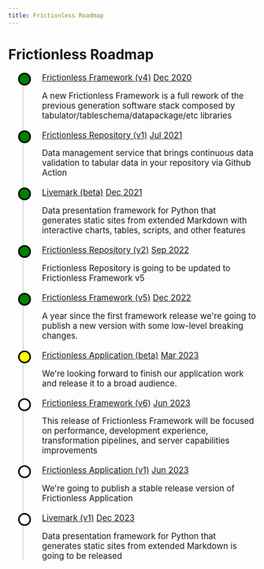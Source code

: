 ```yaml
---
title: Frictionless Roadmap
---
```


# Frictionless Roadmap

<ul class="timeline">
<li class="done">
  <a target="_blank" href="https://framework.frictionlessdata.io/">Frictionless Framework (v4)</a>
  <a href="#" class="float-right">Dec 2020</a>
  <p>A new Frictionless Framework is a full rework of the previous generation software stack composed by tabulator/tableschema/datapackage/etc libraries</p>
</li>

<li class="done">
  <a target="_blank" href="https://repository.frictionlessdata.io/">Frictionless Repository (v1)</a>
  <a href="#" class="float-right">Jul 2021</a>
  <p>Data management service that brings continuous data validation to tabular data in your repository via Github Action</p>
</li>

<li class="done">
  <a target="_blank" href="https://framework.frictionlessdata.io/">Livemark (beta)</a>
  <a href="#" class="float-right">Dec 2021</a>
  <p>Data presentation framework for Python that generates static sites from extended Markdown with interactive charts, tables, scripts, and other features</p>
</li>

<li class="done">
  <a target="_blank" href="https://repository.frictionlessdata.io/">Frictionless Repository (v2)</a>
  <a href="#" class="float-right">Sep 2022</a>
  <p>Frictionless Repository is going to be updated to Frictionless Framework v5</p>
</li>

<li class="done">
  <a target="_blank" href="https://framework.frictionlessdata.io/">Frictionless Framework (v5)</a>
  <a href="#" class="float-right">Dec 2022</a>
  <p>A year since the first framework release we're going to publish a new version with some low-level breaking changes.</p>
</li>

<li class="current">
  <a target="_blank" href="">Frictionless Application (beta)</a>
  <a href="#" class="float-right">Mar 2023</a>
  <p>We're looking forward to finish our application work and release it to a broad audience.</p>
</li>

<li>
  <a target="_blank" href="https://framework.frictionlessdata.io/">Frictionless Framework (v6)</a>
  <a href="#" class="float-right">Jun 2023</a>
  <p>This release of Frictionless Framework will be focused on performance, development experience, transformation pipelines, and server capabilities improvements</p>
</li>

<li>
  <a target="_blank" href="">Frictionless Application (v1)</a>
  <a href="#" class="float-right">Jun 2023</a>
  <p>We're going to publish a stable release version of Frictionless Application</p>
</li>

<li>
  <a target="_blank" href="https://livemark.frictionlessdata.io/">Livemark (v1)</a>
  <a href="#" class="float-right">Dec 2023</a>
  <p>Data presentation framework for Python that generates static sites from extended Markdown is going to be released</p>
</li>
</ul>

<style>
ul.timeline {
    list-style-type: none;
    position: relative;
    font-size: 120%;
}
ul.timeline:before {
    content: ' ';
    background: #d4d9df;
    display: inline-block;
    position: absolute;
    left: 29px;
    width: 2px;
    height: 100%;
    z-index: 400;
}
ul.timeline > li {
    margin: 20px 0;
    padding-left: 40px;
}
ul.timeline > li:before {
    content: ' ';
    background: white;
    display: inline-block;
    position: absolute;
    border-radius: 50%;
    border: 3px solid #000;
    left: 20px;
    width: 20px;
    height: 20px;
    z-index: 400;
}

ul.timeline > li.done:before {
    background: green;
}

ul.timeline > li.current:before {
    background: yellow;
}
</style>
